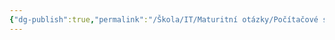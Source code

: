 ```yaml
---
{"dg-publish":true,"permalink":"/Škola/IT/Maturitní otázky/Počítačové sítě a kybernetika/kybernētikós/","created":"1980-01-01T00:00:00.000+01:00","updated":"2024-03-18T08:54:51.164+01:00"}
---
```



